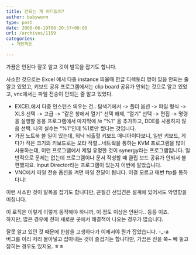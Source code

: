 ```yaml
---
title: 안되는 게 어디있어?
author: babyworm
type: post
date: 2008-06-19T08:20:57+00:00
url: /archives/1159
categories:
  - 개인적인

---
```

가끔은 안된다 잘못 알고 것이 발목을 잡기도 합니다.

사소한 것으로는 Excel 에서 다중 instance 띄울때 한글 디렉토리 명이 있음 안되는 줄 알고 있었고, 키보드 공유 프로그램에서는 clip board 공유가 안되는 것으로 알고 있었고, vnc에서는 파일 전송이 안되는 줄 알고 있었다.

  * EXCEL에서 다중 인스턴스 띄우는 건.. 탐색기에서 -> 폴더 옵션 -> 파일 형식 -> XLS 선택 -> 고급 -> &#8220;같은 창에서 열기&#8221; 선택 해제, &#8220;열기&#8221; 선택 -> 편집 -> 명령을 실행할 응용 프로그램에서 마지막에 /e &#8220;%1&#8221; 을 추가하고, DDE를 사용하지 않음 선택. 나의 실수는 &#8220;%1&#8243;인데 %1로만 썼다는 것입니다.
  * 가끔 노트북 쓸 일이 있는데, 워낙 뇌출혈 키보드 매니아이다보니, 일반 키보드, 게다가 작은 크기의 키보드로는 오타 작렬&#8230;네트웍을 통하는 KVM 프로그램을 많이 사용하는데, 이런 프로그램에서 제일 유명한 것이 synergy라는 프로그램입니다. 일반적으로 문제는 없는데 프로그램이나 문서 작성할 때 클립 보드 공유가 안되서 불편했지요. Input Director라는 프로그램이 있는지 이번에 알았습니다.
  * VNC에서 파일 전송 옵션을 켜면 파일 전달이 됩니다. 이걸 모르고 매번 ftp를 통하다니!

이런 사소한 것이 발목을 잡기도 합니다만, 끈질긴 선입견은 설계에 있어서도 악영향을 미칩니다.

이 로직은 이렇게 이렇게 동작해야 하니까, 이 정도 이상은 안된다.. 등등 이죠.  
하지만, 많은 경우에 전혀 새로운 곳에서 해결책이 나오는 경우가 많습니다.

잘못 알고 있던 것 때문에 한참을 고생하다가 이제서야 뭔가 잡았습니다. -_-a  
버그를 이리 저리 몰아넣고 잡아내는 것이 즐겁기는 합니다만, 가끔은 진을 쭉~ 빼 놓고 잡히는 경우도 있지요. ㅎㅎ